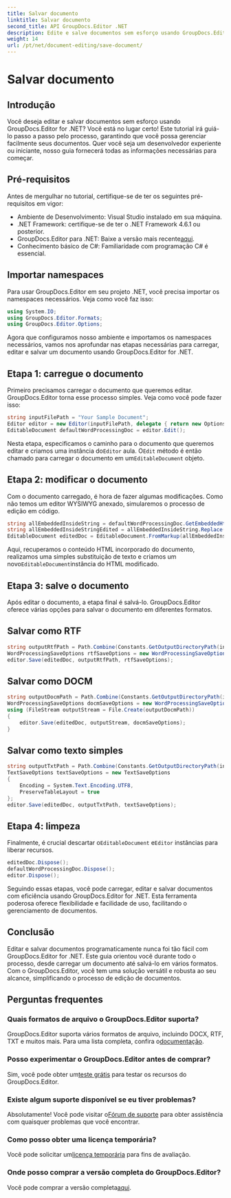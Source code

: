 ```yaml
---
title: Salvar documento
linktitle: Salvar documento
second_title: API GroupDocs.Editor .NET
description: Edite e salve documentos sem esforço usando GroupDocs.Editor for .NET. Este guia passo a passo simplifica o processo para desenvolvedores.
weight: 14
url: /pt/net/document-editing/save-document/
---
```


# Salvar documento

## Introdução
Você deseja editar e salvar documentos sem esforço usando GroupDocs.Editor for .NET? Você está no lugar certo! Este tutorial irá guiá-lo passo a passo pelo processo, garantindo que você possa gerenciar facilmente seus documentos. Quer você seja um desenvolvedor experiente ou iniciante, nosso guia fornecerá todas as informações necessárias para começar.
## Pré-requisitos
Antes de mergulhar no tutorial, certifique-se de ter os seguintes pré-requisitos em vigor:
- Ambiente de Desenvolvimento: Visual Studio instalado em sua máquina.
- .NET Framework: certifique-se de ter o .NET Framework 4.6.1 ou posterior.
-  GroupDocs.Editor para .NET: Baixe a versão mais recente[aqui](https://releases.groupdocs.com/editor/net/).
- Conhecimento básico de C#: Familiaridade com programação C# é essencial.
## Importar namespaces
Para usar GroupDocs.Editor em seu projeto .NET, você precisa importar os namespaces necessários. Veja como você faz isso:
```csharp
using System.IO;
using GroupDocs.Editor.Formats;
using GroupDocs.Editor.Options;
```
Agora que configuramos nosso ambiente e importamos os namespaces necessários, vamos nos aprofundar nas etapas necessárias para carregar, editar e salvar um documento usando GroupDocs.Editor for .NET.
## Etapa 1: carregue o documento
Primeiro precisamos carregar o documento que queremos editar. GroupDocs.Editor torna esse processo simples. Veja como você pode fazer isso:

```csharp
string inputFilePath = "Your Sample Document";
Editor editor = new Editor(inputFilePath, delegate { return new Options.WordProcessingLoadOptions(); });
EditableDocument defaultWordProcessingDoc = editor.Edit();
```
 Nesta etapa, especificamos o caminho para o documento que queremos editar e criamos uma instância do`Editor` aula. O`Edit` método é então chamado para carregar o documento em um`EditableDocument` objeto.
## Etapa 2: modificar o documento
Com o documento carregado, é hora de fazer algumas modificações. Como não temos um editor WYSIWYG anexado, simularemos o processo de edição em código.

```csharp
string allEmbeddedInsideString = defaultWordProcessingDoc.GetEmbeddedHtml();
string allEmbeddedInsideStringEdited = allEmbeddedInsideString.Replace("Subtitle", "Edited subtitle");
EditableDocument editedDoc = EditableDocument.FromMarkup(allEmbeddedInsideStringEdited, null);
```
 Aqui, recuperamos o conteúdo HTML incorporado do documento, realizamos uma simples substituição de texto e criamos um novo`EditableDocument`instância do HTML modificado.
## Etapa 3: salve o documento
Após editar o documento, a etapa final é salvá-lo. GroupDocs.Editor oferece várias opções para salvar o documento em diferentes formatos.
## Salvar como RTF
```csharp
string outputRtfPath = Path.Combine(Constants.GetOutputDirectoryPath(inputFilePath), "editedDoc.rtf");
WordProcessingSaveOptions rtfSaveOptions = new WordProcessingSaveOptions(WordProcessingFormats.Rtf);
editor.Save(editedDoc, outputRtfPath, rtfSaveOptions);
```
## Salvar como DOCM
```csharp
string outputDocmPath = Path.Combine(Constants.GetOutputDirectoryPath(inputFilePath), "editedDoc.docm");
WordProcessingSaveOptions docmSaveOptions = new WordProcessingSaveOptions(WordProcessingFormats.Docm);
using (FileStream outputStream = File.Create(outputDocmPath))
{
    editor.Save(editedDoc, outputStream, docmSaveOptions);
}
```
## Salvar como texto simples
```csharp
string outputTxtPath = Path.Combine(Constants.GetOutputDirectoryPath(inputFilePath), "editedDoc.txt");
TextSaveOptions textSaveOptions = new TextSaveOptions
{
    Encoding = System.Text.Encoding.UTF8,
    PreserveTableLayout = true
};
editor.Save(editedDoc, outputTxtPath, textSaveOptions);
```
## Etapa 4: limpeza
 Finalmente, é crucial descartar o`EditableDocument` e`Editor` instâncias para liberar recursos.
```csharp
editedDoc.Dispose();
defaultWordProcessingDoc.Dispose();
editor.Dispose();
```
Seguindo essas etapas, você pode carregar, editar e salvar documentos com eficiência usando GroupDocs.Editor for .NET. Esta ferramenta poderosa oferece flexibilidade e facilidade de uso, facilitando o gerenciamento de documentos.
## Conclusão
Editar e salvar documentos programaticamente nunca foi tão fácil com GroupDocs.Editor for .NET. Este guia orientou você durante todo o processo, desde carregar um documento até salvá-lo em vários formatos. Com o GroupDocs.Editor, você tem uma solução versátil e robusta ao seu alcance, simplificando o processo de edição de documentos.
## Perguntas frequentes
### Quais formatos de arquivo o GroupDocs.Editor suporta?
GroupDocs.Editor suporta vários formatos de arquivo, incluindo DOCX, RTF, TXT e muitos mais. Para uma lista completa, confira o[documentação](https://tutorials.groupdocs.com/editor/net/).
### Posso experimentar o GroupDocs.Editor antes de comprar?
 Sim, você pode obter um[teste grátis](https://releases.groupdocs.com/) para testar os recursos do GroupDocs.Editor.
### Existe algum suporte disponível se eu tiver problemas?
 Absolutamente! Você pode visitar o[Fórum de suporte](https://forum.groupdocs.com/c/editor/20) para obter assistência com quaisquer problemas que você encontrar.
### Como posso obter uma licença temporária?
 Você pode solicitar um[licença temporária](https://purchase.groupdocs.com/temporary-license/) para fins de avaliação.
### Onde posso comprar a versão completa do GroupDocs.Editor?
 Você pode comprar a versão completa[aqui](https://purchase.groupdocs.com/buy).